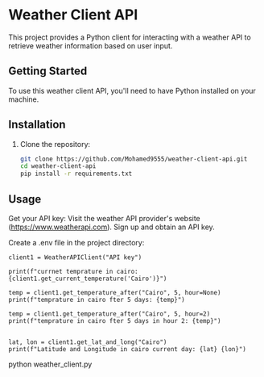 # Weather Client API

This project provides a Python client for interacting with a weather API to retrieve weather information based on user input.

## Getting Started

To use this weather client API, you'll need to have Python installed on your machine.

## Installation

1. Clone the repository:

   ```bash
   git clone https://github.com/Mohamed9555/weather-client-api.git
   cd weather-client-api
   pip install -r requirements.txt

## Usage

Get your API key:
  Visit the weather API provider's website (https://www.weatherapi.com).
  Sign up and obtain an API key.
  
Create a .env file in the project directory: 

    client1 = WeatherAPIClient("API key")
    
    print(f"currnet temprature in cairo: {client1.get_current_temperature('Cairo')}")
  
    temp = client1.get_temperature_after("Cairo", 5, hour=None)
    print(f"temprature in cairo fter 5 days: {temp}")
    
    temp = client1.get_temperature_after("Cairo", 5, hour=2)
    print(f"temprature in cairo fter 5 days in hour 2: {temp}")
    
    
    lat, lon = client1.get_lat_and_long("Cairo")
    print(f"Latitude and Longitude in cairo current day: {lat} {lon}")

  python weather_client.py



